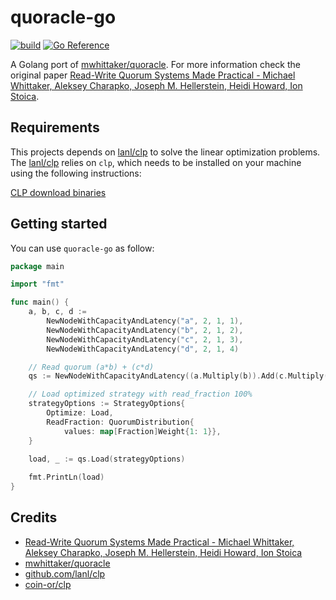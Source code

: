 # quoracle-go

[![build](https://github.com/samueleresca/quoracle-go/actions/workflows/build.yml/badge.svg)](https://github.com/samueleresca/quoracle-go/actions/workflows/build.yml)
[![Go Reference](https://pkg.go.dev/badge/github.com/samueleresca/quoracle-go.svg)](https://pkg.go.dev/github.com/samueleresca/quoracle-go)

A Golang port of [mwhittaker/quoracle](https://github.com/mwhittaker/quoracle).
For more information check the original paper [Read-Write Quorum Systems Made Practical - Michael Whittaker, Aleksey Charapko, Joseph M. Hellerstein, Heidi Howard, Ion Stoica](https://mwhittaker.github.io/publications/quoracle.pdf).

## Requirements

This projects depends on [lanl/clp](https://github.com/lanl/clp) to solve the linear optimization problems.
The [lanl/clp](https://github.com/lanl/clp) relies on `clp`, which needs to be installed on your machine using the following instructions:

[CLP download binaries](https://github.com/coin-or/Clp#binaries)

## Getting started

You can use `quoracle-go` as follow:

```go
package main

import "fmt"

func main() {
	a, b, c, d :=
		NewNodeWithCapacityAndLatency("a", 2, 1, 1),
		NewNodeWithCapacityAndLatency("b", 2, 1, 2),
		NewNodeWithCapacityAndLatency("c", 2, 1, 3),
		NewNodeWithCapacityAndLatency("d", 2, 1, 4)

	// Read quorum (a*b) + (c*d) 
	qs := NewNodeWithCapacityAndLatency((a.Multiply(b)).Add(c.Multiply(d)))

	// Load optimized strategy with read_fraction 100%
	strategyOptions := StrategyOptions{
		Optimize: Load,
		ReadFraction: QuorumDistribution{
			values: map[Fraction]Weight{1: 1}},
	}

	load, _ := qs.Load(strategyOptions)
	
	fmt.PrintLn(load)
}
```


## Credits

- [Read-Write Quorum Systems Made Practical - Michael Whittaker, Aleksey Charapko, Joseph M. Hellerstein, Heidi Howard, Ion Stoica](https://mwhittaker.github.io/publications/quoracle.pdf)
- [mwhittaker/quoracle](https://github.com/mwhittaker/quoracle)
- [github.com/lanl/clp](https://github.com/lanl/clp)
- [coin-or/clp](https://github.com/coin-or/Clp)
